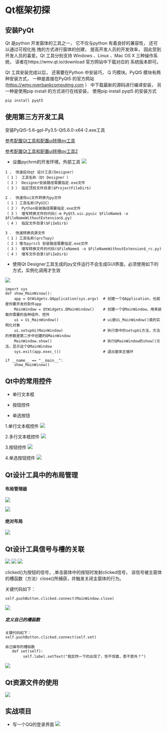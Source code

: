 # Qt框架初探

## 安装PyQt
Qt 是python 开发窗体的工具之一， 它不仅与python 有着良好的兼容性， 还可以通过可视化拖
拽的方式进行窗体的创建， 提高开发人员的开发效率， 因此受到开发人员的喜爱。Qt 工具分别支持
Windows 、Linux 、Mac OS X 三种操作系统， 读者在https://wmv.qt.io/download 官方网站中下载对应的
系统版本即可。

Qt 工具安装完成以后， 还需要在Python 中安装巧， Q 巧模块。PyQt5 模块有两种安装方式， 一种是直接在PyQt5 的官方网站(https://wmv.nverbankcomputmg.com ） 中下载最新的源码进行编译安装，
另一种是使用pip install 的方式进行在线安装， 使用pip install pyqt5 的安装方式

    pip install pyqt5 
    
    
## 使用第三方开发工具
安装PyQt5-5.6-gpl-Py3.5-Qt5.6.0-x64-2.exe工具

[参考配置Qt工具和配置ui转换py工具](https://www.jianshu.com/p/2929934de96c)

[参考配置Qt工具和配置ui转换py工具2](https://blog.csdn.net/a359680405/article/details/45074761)

* 设置pychrm的开发环境，外部工具
![](../../../_static/Qt_Tools.png)

``` 
1 ， 快速启动qt 设计工具(Designer）
（ 1 ） 工具名称（Qt Designer ）
（ 2 ） Designer安装路径需要指定.exe文件
（ 3 ） 指定顶目文件目录($ProjectFileDir$)

2 ． 快速将ui文件转换为py文件
（ 1 〕工具名称(PyUIC）
（ 2 ） Python安装路径需要指定.exe文件
（ 3 ） 壇写转换文件的代码(-m PyQt5.uic.pyuic $FileName$ -o $FileNameWithoutExtension$.py)
（ 4 ） 指定文件目录($FiIeDir$)

3 ． 快速转换资源文件
（ 1 〕工具名称(qrcTopy)
（ 2 〕壇与pyrcc5 安装路径需要指定.exe文件
（ 3 ） 壇写转换文件的代码($FileName$ -o $FileNameWithoutExtension$_rc.py)
（ 4 ） 壇写文件目录($FiIeDir$)

```

* 使用Qt Designer工具生成的py文件运行不会生成GUI界面，必须使用如下的方式，实例化调用才生效

![](../../../_static/Qt_shiyong.png)

``` 
import sys
def show_MainWinow():
    app = QtWidgets.QApplication(sys.argv)  # 创建一个QApplication，也就是你要开发的软件app
    MainWindow = QtWidgets.QMainWindow()    # 创建一个QMainWindow，用来装载你需要的各种组件、控件
    ui = Ui_MainWindow()                    # ui是Ui_MainWindow()类的实例化对象
    ui.setupUi(MainWindow)                  # 执行类中的setupUi方法，方法的参数是第二步中创建的QMainWindow
    MainWindow.show()                       # 执行QMainWindow的show()方法，显示这个QMainWindow
    sys.exit(app.exec_())                   # 退出窗体主循环

if __name__ == "__main__":
    show_MainWinow()

```

## Qt中的常用控件
* 单行文本框

* 按钮控件

* 单选按钮

1.单行文本框控件
![](../../../_static/danhangwenbenkuang.PNG)

2.多行文本框控件
![](../../../_static/duohangwenbenkuang.PNG)

3.按钮控件
![](../../../_static/anniukongjian.PNG)

4.单选按钮控件
![](../../../_static/danxuananniu.PNG)


## Qt设计工具中的布局管理

#### 布局管理器
![](../../../_static/bujumanger.PNG)

![](../../../_static/bujuyulan.PNG)


#### 绝对布局
![](../../../_static/jueduibuju.PNG)


## Qt设计工具信号与槽的关联
![](../../../_static/button_Qt.PNG)
![](../../../_static/butt_Qt2.PNG)
![](../../../_static/button_Qt3.PNG)

clicked()为按钮的信号，,单击窗体中的按钮时发射clicked信号，
该信号被主窗体的槽函数（方法）close()所捕获，并触发关闭主窗体的行为。

关键代码如下：

    self.pushButton.clicked.connect(MainWindow.close)
![](../../../_static/button_Qt4.PNG)

##### 定义自己的槽函数
```
关键代码如下：
self.pushButton.clicked.connect(self.set)
 
自己编写的槽函数
   def set(self):
        self.label.setText("我突然一下的出现了，惊不惊喜，意不意外？")

```

![](../../../_static/button_Qt6.PNG)


## Qt资源文件的使用
![](../../../_static/Qt_ziyuanwenj.PNG)



## 实战项目

* 写一个QQ的登录界面
![](../../../_static/QQ_login.PNG)


